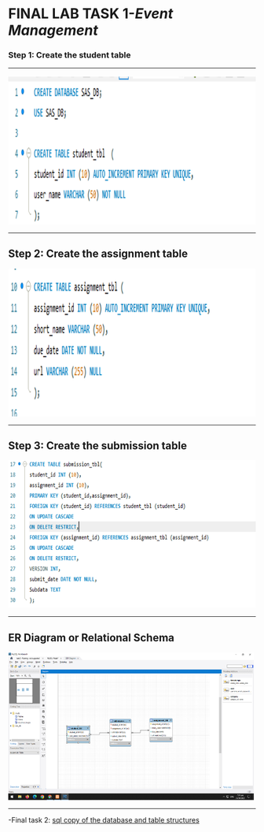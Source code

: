 # **FINAL LAB TASK 1**-*Event Management*

###  Step 1: Create the student table <HR>

<img src="task 1.PNG" width="700" height="300"> <br><HR>

## Step 2: Create the assignment table

<img src="task 2.PNG" width="700" height="300"> <br><HR>

## Step 3: Create the submission table

<img src="task 3.PNG" width="700" height="300"> <br><HR>


## ER Diagram or Relational Schema

<img src="ER DIAGRAMS.PNG" width="500" height="300"> <br><HR>


-Final task 2: <a href=[https://github.com/Mathewski77/EDM-Portfolio_Mathew/tree/main/FINAL%20TASK%201/SQL%20COPY%20DATABASE](https://github.com/Mathewski77/EDM-Portfolio_Mathew/tree/main/FINAL%20TASK%202)> sql copy of the database and table structures </a>


